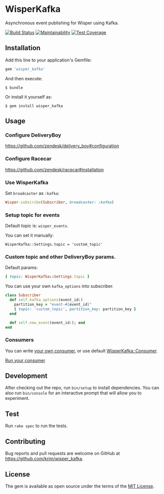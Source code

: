 # WisperKafka

Asynchronous event publishing for Wisper using Kafka.

[![Build Status](https://travis-ci.org/krim/wisper_kafka.svg?branch=master)](https://travis-ci.org/krim/wisper_kafka)
[![Maintainability](https://api.codeclimate.com/v1/badges/6d7aa78830602cc3f891/maintainability)](https://codeclimate.com/github/krim/wisper_kafka/maintainability)
[![Test Coverage](https://api.codeclimate.com/v1/badges/6d7aa78830602cc3f891/test_coverage)](https://codeclimate.com/github/krim/wisper_kafka/test_coverage)

## Installation

Add this line to your application's Gemfile:

```ruby
gem 'wisper_kafka'
```

And then execute:

    $ bundle

Or install it yourself as:

    $ gem install wisper_kafka

## Usage

### Configure DeliveryBoy
https://github.com/zendesk/delivery_boy#configuration

### Configure Racecar
https://github.com/zendesk/racecar#installation

### Use WisperKafka

Set `broadcaster` as `:kafka`:

```ruby
Wisper.subscribe(Subscriber, broadcaster: :kafka)
```

### Setup topic for events
Default topic is: `wisper_events`.

You can set it manually:
```
WisperKafka::Settings.topic = 'custom_topic'
```

### Custom topic and other DeliveryBoy params.
Default params: 
```ruby
{ topic: WisperKafka::Settings.topic }
```

You can use your own `kafka_options` into subscriber.
```ruby
class Subscriber
  def self.kafka_options(event_id:)
    partition_key = "event-#{event_id}"
    { topic: 'custom_topic', partition_key: partition_key }
  end

  def self.new_event(event_id:); end
end
```

### Consumers
You can write [your own consumer](https://github.com/zendesk/racecar#running-consumers), or use default [WisperKafka::Consumer](https://github.com/krim/wisper_kafka/blob/master/lib/wisper_kafka/consumer.rb).

[Run your consumer](https://github.com/zendesk/racecar#running-consumers)

## Development

After checking out the repo, run `bin/setup` to install dependencies.
You can also run `bin/console` for an interactive prompt that will allow you to experiment.

## Test
Run `rake spec` to run the tests. 

## Contributing

Bug reports and pull requests are welcome on GitHub at https://github.com/krim/wisper_kafka.

## License

The gem is available as open source under the terms of the [MIT License](https://opensource.org/licenses/MIT).
